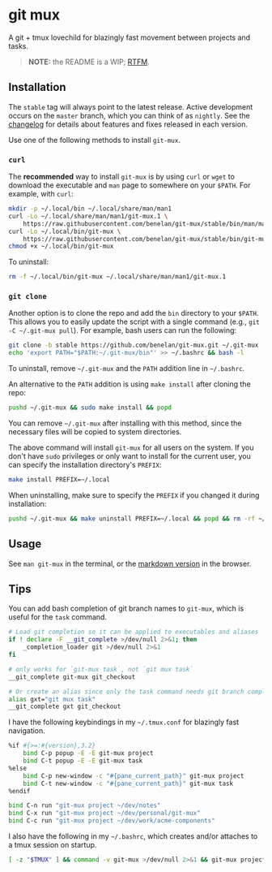 # git mux

A git + tmux lovechild for blazingly fast movement between projects and tasks.

> **NOTE:** the README is a WIP; [RTFM](./docs/MANUAL.md).

## Installation

The `stable` tag will always point to the latest release. Active development
occurs on the `master` branch, which you can think of as `nightly`. See the
[changelog](./CHANGELOG.md) for details about features and fixes released in
each version.

Use one of the following methods to install `git-mux`.

### `curl`

The **recommended** way to install `git-mux` is by using `curl` or `wget` to download
the executable and `man` page to somewhere on your `$PATH`. For example, with
`curl`:

```sh
mkdir -p ~/.local/bin ~/.local/share/man/man1
curl -Lo ~/.local/share/man/man1/git-mux.1 \
    https://raw.githubusercontent.com/benelan/git-mux/stable/bin/man/man1/git-mux.1
curl -Lo ~/.local/bin/git-mux \
    https://raw.githubusercontent.com/benelan/git-mux/stable/bin/git-mux
chmod +x ~/.local/bin/git-mux
```

To uninstall:

```sh
rm -f ~/.local/bin/git-mux ~/.local/share/man/man1/git-mux.1
```

### `git clone`

Another option is to clone the repo and add the `bin` directory to your `$PATH`.
This allows you to easily update the script with a single command (e.g.,
`git -C ~/.git-mux pull`). For example, bash users can run the following:

```sh
git clone -b stable https://github.com/benelan/git-mux.git ~/.git-mux
echo 'export PATH="$PATH:~/.git-mux/bin"' >> ~/.bashrc && bash -l
```

To uninstall, remove `~/.git-mux` and the `PATH` addition line in `~/.bashrc`.

An alternative to the `PATH` addition is using `make install` after cloning the
repo:

```sh
pushd ~/.git-mux && sudo make install && popd
```

You can remove `~/.git-mux` after installing with this method, since the
necessary files will be copied to system directories.

The above command will install `git-mux` for all users on the system. If you
don't have `sudo` privileges or only want to install for the current user, you
can specify the installation directory's `PREFIX`:

```sh
make install PREFIX=~/.local
```

When uninstalling, make sure to specify the `PREFIX` if you changed it during
installation:

```sh
pushd ~/.git-mux && make uninstall PREFIX=~/.local && popd && rm -rf ~/.git-mux
```

## Usage

See `man git-mux` in the terminal, or the [markdown version](./docs/MANUAL.md)
in the browser.

## Tips

You can add bash completion of git branch names to `git-mux`, which is useful
for the `task` command.

```sh
# Load git completion so it can be applied to executables and aliases
if ! declare -F __git_complete >/dev/null 2>&1; then
    _completion_loader git >/dev/null 2>&1
fi

# only works for `git-mux task`, not `git mux task`
__git_complete git-mux git_checkout

# Or create an alias since only the task command needs git branch completion
alias gxt="git mux task"
__git_complete gxt git_checkout
```

I have the following keybindings in my `~/.tmux.conf` for blazingly fast
navigation.

```sh
%if #{>=:#{version},3.2}
    bind C-p popup -E -E git-mux project
    bind C-t popup -E -E git-mux task
%else
    bind C-p new-window -c "#{pane_current_path}" git-mux project
    bind C-t new-window -c "#{pane_current_path}" git-mux task
%endif

bind C-n run "git-mux project ~/dev/notes"
bind C-x run "git-mux project ~/dev/personal/git-mux"
bind C-c run "git-mux project ~/dev/work/acme-components"
```

I also have the following in my `~/.bashrc`, which creates and/or attaches
to a tmux session on startup.

```sh
[ -z "$TMUX" ] && command -v git-mux >/dev/null 2>&1 && git-mux project "$PWD"
```
